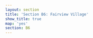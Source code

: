 ```yaml
---
layout: section
title: 'Section B6: Fairview Village'
show_title: true
map: 'yes'
section: B6
---
```

